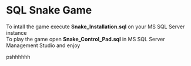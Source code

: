 # SQL Snake Game

To intall the game execute  **Snake_Installation.sql** on your MS SQL Server instance                                                    
To play the game open **Snake_Control_Pad.sql** in MS SQL Server Management Studio and enjoy                                                                                
                                                                                                                                         
pshhhhhh
